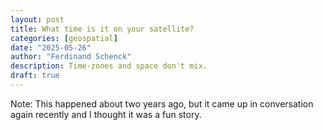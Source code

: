 ```yaml
---
layout: post
title: What time is it on your satellite? 
categories: [geospatial]
date: "2025-05-26"
author: "Ferdinand Schenck"
description: Time-zones and space don't mix.
draft: true
---
```



Note: This happened about two years ago, but it came up in conversation again recently and I thought it was a fun story.







